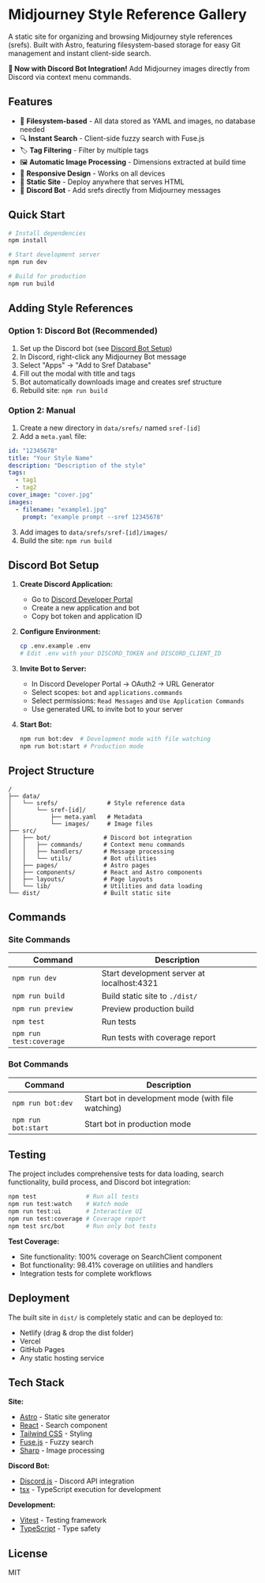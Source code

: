 # Midjourney Style Reference Gallery

A static site for organizing and browsing Midjourney style references (srefs). Built with Astro, featuring filesystem-based storage for easy Git management and instant client-side search.

**🤖 Now with Discord Bot Integration!** Add Midjourney images directly from Discord via context menu commands.

## Features

- 📁 **Filesystem-based** - All data stored as YAML and images, no database needed
- 🔍 **Instant Search** - Client-side fuzzy search with Fuse.js
- 🏷️ **Tag Filtering** - Filter by multiple tags
- 🖼️ **Automatic Image Processing** - Dimensions extracted at build time
- 📱 **Responsive Design** - Works on all devices
- 🚀 **Static Site** - Deploy anywhere that serves HTML
- 🤖 **Discord Bot** - Add srefs directly from Midjourney messages

## Quick Start

```bash
# Install dependencies
npm install

# Start development server
npm run dev

# Build for production
npm run build
```

## Adding Style References

### Option 1: Discord Bot (Recommended)

1. Set up the Discord bot (see [Discord Bot Setup](#discord-bot-setup))
2. In Discord, right-click any Midjourney Bot message
3. Select "Apps" → "Add to Sref Database"
4. Fill out the modal with title and tags
5. Bot automatically downloads image and creates sref structure
6. Rebuild site: `npm run build`

### Option 2: Manual

1. Create a new directory in `data/srefs/` named `sref-[id]`
2. Add a `meta.yaml` file:

```yaml
id: "12345678"
title: "Your Style Name"
description: "Description of the style"
tags:
  - tag1
  - tag2
cover_image: "cover.jpg"
images:
  - filename: "example1.jpg"
    prompt: "example prompt --sref 12345678"
```

3. Add images to `data/srefs/sref-[id]/images/`
4. Build the site: `npm run build`

## Discord Bot Setup

1. **Create Discord Application:**
   - Go to [Discord Developer Portal](https://discord.com/developers/applications)
   - Create a new application and bot
   - Copy bot token and application ID

2. **Configure Environment:**
   ```bash
   cp .env.example .env
   # Edit .env with your DISCORD_TOKEN and DISCORD_CLIENT_ID
   ```

3. **Invite Bot to Server:**
   - In Discord Developer Portal → OAuth2 → URL Generator
   - Select scopes: `bot` and `applications.commands`
   - Select permissions: `Read Messages` and `Use Application Commands`
   - Use generated URL to invite bot to your server

4. **Start Bot:**
   ```bash
   npm run bot:dev  # Development mode with file watching
   npm run bot:start # Production mode
   ```

## Project Structure

```
/
├── data/
│   └── srefs/              # Style reference data
│       └── sref-[id]/
│           ├── meta.yaml   # Metadata
│           └── images/     # Image files
├── src/
│   ├── bot/               # Discord bot integration
│   │   ├── commands/      # Context menu commands
│   │   ├── handlers/      # Message processing
│   │   └── utils/         # Bot utilities
│   ├── pages/             # Astro pages
│   ├── components/        # React and Astro components
│   ├── layouts/           # Page layouts
│   └── lib/               # Utilities and data loading
└── dist/                  # Built static site
```

## Commands

### Site Commands
| Command | Description |
|---------|-------------|
| `npm run dev` | Start development server at localhost:4321 |
| `npm run build` | Build static site to `./dist/` |
| `npm run preview` | Preview production build |
| `npm test` | Run tests |
| `npm run test:coverage` | Run tests with coverage report |

### Bot Commands
| Command | Description |
|---------|-------------|
| `npm run bot:dev` | Start bot in development mode (with file watching) |
| `npm run bot:start` | Start bot in production mode |

## Testing

The project includes comprehensive tests for data loading, search functionality, build process, and Discord bot integration:

```bash
npm test              # Run all tests
npm run test:watch    # Watch mode
npm run test:ui       # Interactive UI
npm run test:coverage # Coverage report
npm test src/bot      # Run only bot tests
```

**Test Coverage:**
- Site functionality: 100% coverage on SearchClient component
- Bot functionality: 98.41% coverage on utilities and handlers
- Integration tests for complete workflows

## Deployment

The built site in `dist/` is completely static and can be deployed to:
- Netlify (drag & drop the dist folder)
- Vercel
- GitHub Pages
- Any static hosting service

## Tech Stack

**Site:**
- [Astro](https://astro.build) - Static site generator
- [React](https://react.dev) - Search component
- [Tailwind CSS](https://tailwindcss.com) - Styling
- [Fuse.js](https://fusejs.io) - Fuzzy search
- [Sharp](https://sharp.pixelplumbing.com) - Image processing

**Discord Bot:**
- [Discord.js](https://discord.js.org) - Discord API integration
- [tsx](https://tsx.is) - TypeScript execution for development

**Development:**
- [Vitest](https://vitest.dev) - Testing framework
- [TypeScript](https://typescriptlang.org) - Type safety

## License

MIT